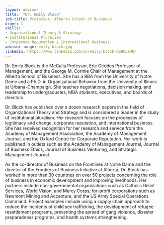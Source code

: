 ```yaml
---
layout: advisor
title:  "Dr. Emily Block"
job-title: Professor, Alberta School of Business
order: 1
skills:
- Organizational Theory & Strategy
- Institutional Pluralism
- Corporate Reputation & International Business
advisor-image: emily-block.jpg
linkedin: https://www.linkedin.com/in/emily-block-b68b5a40/
---
```

Dr. Emily Block is the McCalla Professor, Eric Geddes Professor of Management, and the George M. Cormie Chair of Management at the Alberta School of Business. She has a BBA from the University of Notre Dame and a Ph.D. in Organizational Behavior from the University of Illinois at Urbana-Champaign. She teaches negotiations, decision making, and leadership to undergraduates, MBA students, executives, and boards of directors. 

Dr. Block has published over a dozen research papers in the field of Organizational Theory and Strategy and is considered a leader in the study of institutional pluralism. Her research focuses on the processes of legitimacy and change, corporate reputation, and international business. She has received recognition for her research and service from the Academy of Management Association, the Academy of Management Journal, and the Oxford Centre for Corporate Reputation. Her work is published in outlets such as the Academy of Management Journal, Journal of Business Ethics, Journal of Business Venturing, and Strategic Management Journal.

As the co-director of Business on the Frontlines at Notre Dame and the director of the Frontiers of Business Initiative at Alberta, Dr. Block has worked in more than 30 countries on over 50 projects concerning the role of business in economic development and improving livelihoods. Her partners include non-governmental organizations such as Catholic Relief Services, World Vision, and Mercy Corps; for-profit corporations such as Newmont Mining and Accenture; and the US Army Special Operations Command. Project examples include using a supply chain approach to reduce the incidents of child sex trafficking, the development of refugee resettlement programs, preventing the spread of gang violence, disaster preparedness programs, and health systems strengthening.

